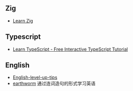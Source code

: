 ## Zig
- [Learn Zig](https://learnzig.nvimer.org/)

## Typescript
- [Learn TypeScript - Free Interactive TypeScript Tutorial](https://www.learn-ts.org/)

## English
- [English-level-up-tips](https://byoungd.github.io/English-level-up-tips/#/)
- [earthworm](https://earthworm.cuixueshe.com/) 通过连词造句的形式学习英语
